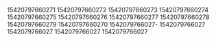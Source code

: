 15420797660271
15420797660272
15420797660273
15420797660274
15420797660275
15420797660276
15420797660277
15420797660278
15420797660279
15420797660270
1542079766027-
1542079766027
1542079766027
1542079766027
1542079766027
